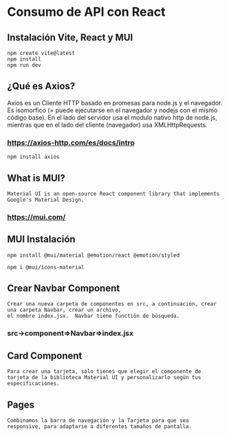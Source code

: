 # Consumo de API con React
## Instalación Vite, React y MUI
```
npm create vite@latest
npm install
npm run dev
```
## ¿Qué es Axios?
Axios es un Cliente HTTP basado en promesas para node.js y el navegador. Es isomorfico (= puede ejecutarse en el navegador y nodejs con el mismo código base). En el lado del servidor usa el modulo nativo http de node.js, mientras que en el lado del cliente (navegador) usa XMLHttpRequests.
### https://axios-http.com/es/docs/intro
```
npm install axios
```
## What is MUI?
```
Material UI is an open-source React component library that implements Google's Material Design.
```
### https://mui.com/
## MUI Instalación
```
npm install @mui/material @emotion/react @emotion/styled
```
```
npm i @mui/icons-material
```
## Crear Navbar Component
```
Crear una nueva carpeta de componentes en src, a continuación, crear una carpeta Navbar, crear un archivo,
el nombre index.jsx.  Navbar tiene functión de búsqueda.
```
### src->component=>Navbar=>index.jsx
## Card Component
```
Para crear una tarjeta, sólo tienes que elegir el componente de tarjeta de la biblioteca Material UI y personalizarlo según tus especificaciones. 
```
## Pages 
```
Combinamos la barra de navegación y la Tarjeta para que sea responsive, para adaptarse a diferentes tamaños de pantalla.
```

